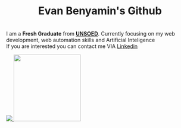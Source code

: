 <h1 align=center>Evan Benyamin's Github</h1> <br>
I am a <b>Fresh Graduate</b> from <a href = "https://www.unsoed.ac.id"><b>UNSOED</b></a>.
Currently focusing on my web development, web automation skills and Artificial Inteligence<br>
If you are interested you can contact me VIA <a href = "https://www.linkedin.com/in/evan-benyamin">Linkedin</a>
</div>
<p align="left">
<a href="https://github.com/EvanBenyamin">
   <img src="https://github-readme-stats.vercel.app/api/top-langs/?username=EvanBenyamin&layout=donut-vertical&theme=merko"/>
  <img height="180em" src="https://github-readme-stats-eight-theta.vercel.app/api?username=EvanBenyamin&show_icons=true&theme=onedark&include_all_commits=true&count_private=true"/>
</a>
</p>
